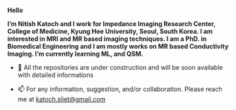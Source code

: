 **Hello**

**I’m Nitish Katoch and I work for Impedance Imaging Research Center, College of Medicine, Kyung Hee University, Seoul, South Korea. I am interested in MRI and MR based imaging techniques. I am a PhD. in Biomedical Engineering and I am mostly works on MR based Conductivity Imaging. I’m currently learning ML, and QSM.**

- 💞️ All the repositories are under construction and will be soon available with detailed informations

- 📫 For any information, suggestion, and/or collaboration. Please reach me at katoch.sliet@gmail.com

<!---
katochnitish/katochnitish is a ✨ special ✨ repository because its `README.md` (this file) appears on your GitHub profile.
You can click the Preview link to take a look at your changes.
--->

